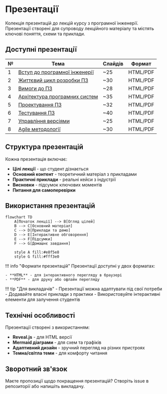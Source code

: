 # Презентації

Колекція презентацій до лекцій курсу з програмної інженерії. Презентації створені для супроводу лекційного матеріалу та містять ключові поняття, схеми та приклади.

## Доступні презентації

| № | Тема | Слайдів | Формат |
|---|------|---------|--------|
| 1 | [Вступ до програмної інженерії](presentation-01.md) | ~25 | HTML/PDF |
| 2 | [Життєвий цикл розробки ПЗ](presentation-02.md) | ~30 | HTML/PDF |
| 3 | [Вимоги до ПЗ](presentation-03.md) | ~28 | HTML/PDF |
| 4 | [Архітектура програмних систем](presentation-04.md) | ~35 | HTML/PDF |
| 5 | [Проектування ПЗ](presentation-05.md) | ~32 | HTML/PDF |
| 6 | [Тестування ПЗ](presentation-06.md) | ~40 | HTML/PDF |
| 7 | [Управління версіями](presentation-07.md) | ~25 | HTML/PDF |
| 8 | [Agile методології](presentation-08.md) | ~30 | HTML/PDF |

## Структура презентацій

Кожна презентація включає:

- **Цілі лекції** - що студент дізнається
- **Основний контент** - теоретичний матеріал з прикладами
- **Практичні приклади** - реальні кейси з індустрії
- **Висновки** - підсумок ключових моментів
- **Питання для самоперевірки**

## Використання презентацій

```mermaid
flowchart TD
    A[Початок лекції] --> B[Огляд цілей]
    B --> C[Основний матеріал]
    C --> D[Приклади та демо]
    D --> E[Інтерактивне обговорення]
    E --> F[Підсумки]
    F --> G[Домашнє завдання]

    style A fill:#e8f5e8
    style G fill:#fff3e0
```

!!! info "Формати презентацій"
    Презентації доступні у двох форматах:

    - **HTML** - для інтерактивного перегляду в браузері
    - **PDF** - для друку або офлайн перегляду

!!! tip "Для викладачів"
    - Презентації можна адаптувати під свої потреби
    - Додавайте власні приклади з практики
    - Використовуйте інтерактивні елементи для залучення студентів

## Технічні особливості

Презентації створені з використанням:

- **Reveal.js** - для HTML версії
- **Mermaid діаграми** - для схем та графіків
- **Адаптивний дизайн** - зручний перегляд на різних пристроях
- **Темна/світла теми** - для комфорту читання

## Зворотний зв'язок

Маєте пропозиції щодо покращення презентацій? Створіть issue в репозиторії або напишіть викладачу.
